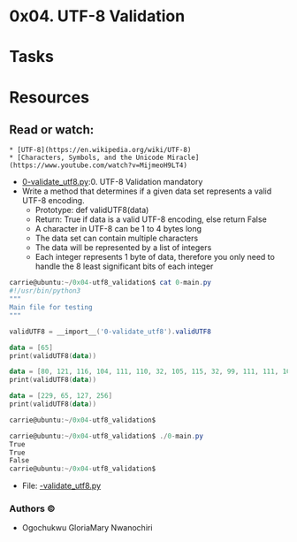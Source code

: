 # 0x04. UTF-8 Validation
# Tasks
# Resources
## Read or watch:
    * [UTF-8](https://en.wikipedia.org/wiki/UTF-8)
    * [Characters, Symbols, and the Unicode Miracle](https://www.youtube.com/watch?v=MijmeoH9LT4)

* [0-validate_utf8.py](./0-validate_utf8.py):0. UTF-8 Validation
mandatory
* Write a method that determines if a given data set represents a valid UTF-8 encoding.
    * Prototype: def validUTF8(data)
    * Return: True if data is a valid UTF-8 encoding, else return False
    * A character in UTF-8 can be 1 to 4 bytes long
    * The data set can contain multiple characters
    * The data will be represented by a list of integers
    * Each integer represents 1 byte of data, therefore you only need to handle   the 8 least significant bits of each integer
```powershell
carrie@ubuntu:~/0x04-utf8_validation$ cat 0-main.py
#!/usr/bin/python3
"""
Main file for testing
"""

validUTF8 = __import__('0-validate_utf8').validUTF8

data = [65]
print(validUTF8(data))

data = [80, 121, 116, 104, 111, 110, 32, 105, 115, 32, 99, 111, 111, 108, 33]
print(validUTF8(data))

data = [229, 65, 127, 256]
print(validUTF8(data))

carrie@ubuntu:~/0x04-utf8_validation$
```

```powershell
carrie@ubuntu:~/0x04-utf8_validation$ ./0-main.py
True
True
False
carrie@ubuntu:~/0x04-utf8_validation$
```
* File: [-validate_utf8.py](./0-validate_utf8.py)
### Authors &copy;

- Ogochukwu GloriaMary Nwanochiri
